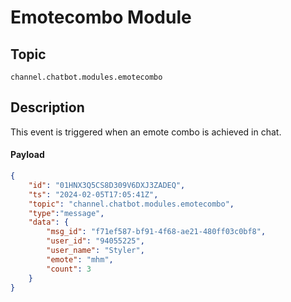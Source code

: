 # Emotecombo Module

## Topic

`channel.chatbot.modules.emotecombo`

## Description

This event is triggered when an emote combo is achieved in chat.

#### Payload

```json
{
    "id": "01HNX3Q5CS8D309V6DXJ3ZADEQ",
    "ts": "2024-02-05T17:05:41Z",
    "topic": "channel.chatbot.modules.emotecombo",
    "type":"message",
    "data": {
        "msg_id": "f71ef587-bf91-4f68-ae21-480ff03c0bf8",
        "user_id": "94055225",
        "user_name": "Styler",
        "emote": "mhm",
        "count": 3
    }
}
```
